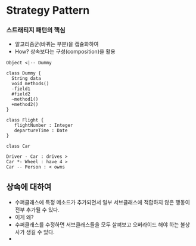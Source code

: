 # Strategy Pattern

### 스트래티지 패턴의 핵심
- 알고리즘군(바뀌는 부분)을 캡슐화하여
- How? 상속보다는 구성(composition)을 활용

```uml
Object <|-- Dummy

class Dummy {
  String data
  void methods()
  -field1
  #field2
  ~method1()
  +method2()
}

class Flight {
   flightNumber : Integer
   departureTime : Date
}

class Car

Driver - Car : drives >
Car *- Wheel : have 4 >
Car -- Person : < owns

```

## 상속에 대하여
- 수퍼클래스에 특정 메소드가 추가되면서 일부 서브클래스에 적합하지 않은 행동이 전부 추가될 수 있다.
- 이게 왜?
- 수퍼클래스를 수정하면 서브클래스들을 모두 살펴보고 오버라이드 해야 하는 불상사가 생길 수 있다.
- 